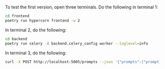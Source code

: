 To test the first version, open three terminals. Do the following in terminal 1:
```bash
cd frontend
poetry run hypercorn frontend -w 2
```

In terminal 2, do the following:
```bash
cd backend
poetry run celery -A backend.celery_config worker --loglevel=info
```

In terminal 3, do the following:
```bash
curl -X POST http://localhost:5005/prompts --json '{"prompts":["prompt1","prompt2","prompt3","prompt4","prompt5","prompt6","prompt7","prompt8","prompt9","prompt10"]}'
```

